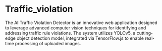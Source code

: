 # Traffic_violation
The AI Traffic Violation Detector is an innovative web application designed to leverage advanced computer vision techniques for identifying and addressing traffic rule violations. The system utilizes YOLOv5, a cutting-edge object detection model, integrated via TensorFlow.js to enable real-time processing of uploaded images.
